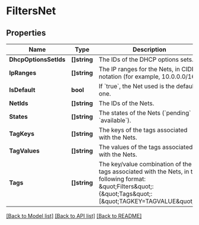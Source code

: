 # FiltersNet

## Properties

Name | Type | Description | Notes
------------ | ------------- | ------------- | -------------
**DhcpOptionsSetIds** | **[]string** | The IDs of the DHCP options sets. | [optional] 
**IpRanges** | **[]string** | The IP ranges for the Nets, in CIDR notation (for example, 10.0.0.0/16). | [optional] 
**IsDefault** | **bool** | If &#x60;true&#x60;, the Net used is the default one. | [optional] 
**NetIds** | **[]string** | The IDs of the Nets. | [optional] 
**States** | **[]string** | The states of the Nets (&#x60;pending&#x60; \\| &#x60;available&#x60;). | [optional] 
**TagKeys** | **[]string** | The keys of the tags associated with the Nets. | [optional] 
**TagValues** | **[]string** | The values of the tags associated with the Nets. | [optional] 
**Tags** | **[]string** | The key/value combination of the tags associated with the Nets, in the following format: \&quot;Filters\&quot;:{\&quot;Tags\&quot;:[\&quot;TAGKEY&#x3D;TAGVALUE\&quot;]}. | [optional] 

[[Back to Model list]](../README.md#documentation-for-models) [[Back to API list]](../README.md#documentation-for-api-endpoints) [[Back to README]](../README.md)


